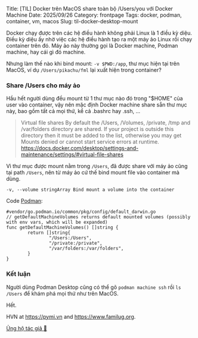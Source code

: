 Title: [TIL] Docker trên MacOS share toàn bộ /Users/you với Docker Machine
Date: 2025/09/26
Category: frontpage
Tags: docker, podman, container, vm, macos
Slug: til-docker-desktop-mount

Docker chạy được trên các hệ điều hành không phải Linux là 1 điều kỳ diệu.
Điều kỳ diệu ấy nhờ việc các hệ điều hành tạo ra một máy ảo Linux rồi chạy container trên đó. Máy ảo này thường gọi là Docker machine, Podman machine, hay cái gì đó machine.

Nhưng làm thế nào khi bind mount: `-v $PWD:/app`, thư mục hiện tại trên MacOS, ví dụ `/Users/pikachu/fml` lại xuất hiện trong container?

### Share /Users cho máy ảo
Hầu hết người dùng đều mount từ 1 thư mục nào đó trong "$HOME" của user vào container, vậy nên mặc định Docker machine share sẵn thư mục này, bao gồm tất cả mọi thứ, kể cả .bashrc hay .ssh, ...

> Virtual file shares
> By default the /Users, /Volumes, /private, /tmp and /var/folders directory are shared.
> If your project is outside this directory then it must be added to the list, otherwise you may get Mounts denied or cannot start service errors at runtime.
> <https://docs.docker.com/desktop/settings-and-maintenance/settings/#virtual-file-shares>

Vì thư mục được mount nằm trong `/Users`, đã được share với máy ảo cũng tại path `/Users`, nên từ máy ảo cứ thế bind mount file vào container mà dùng.

```
-v, --volume stringArray Bind mount a volume into the container
```

Code [Podman](https://github.com/containers/podman/blob/a118fdf4e2343dcafa6b14331fc99a8d68dd761b/vendor/go.podman.io/common/pkg/config/default_darwin.go#L16-L22):
```
#vendor/go.podman.io/common/pkg/config/default_darwin.go
// getDefaultMachineVolumes returns default mounted volumes (possibly with env vars, which will be expanded)
func getDefaultMachineVolumes() []string {
        return []string{
                "/Users:/Users",
                "/private:/private",
                "/var/folders:/var/folders",
        }
}
```

### Kết luận
Người dùng Podman Desktop cũng có thể gõ `podman machine ssh` rồi `ls /Users` để khám phá mọi thứ như trên MacOS.

Hết.

HVN at <https://pymi.vn> and <https://www.familug.org>.

[Ủng hộ tác giả 🍺](https://www.familug.org/p/ung-ho.html)

